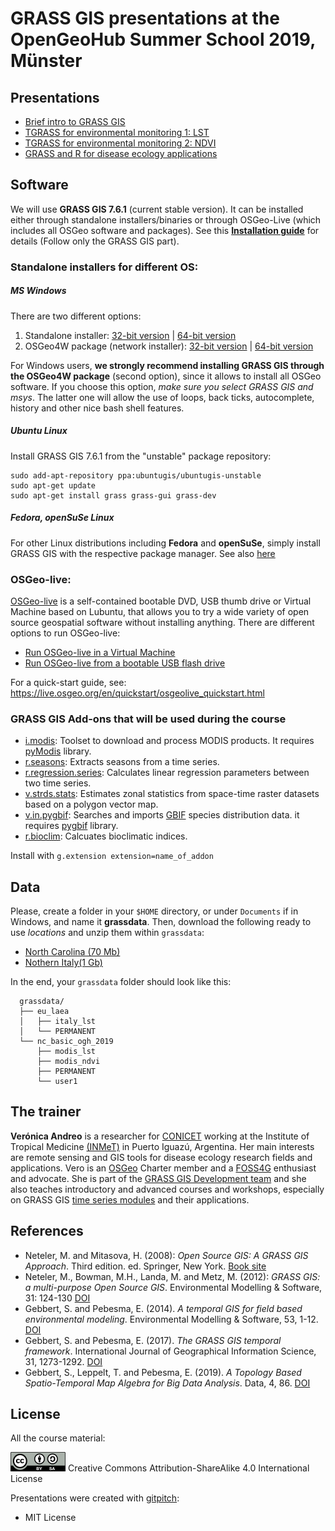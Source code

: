 # GRASS GIS presentations at the OpenGeoHub Summer School 2019, M&uuml;nster

## Presentations

- [Brief intro to GRASS GIS](https://gitpitch.com/veroandreo/grass_opengeohub2019/master?p=slides/intro)
- [TGRASS for environmental monitoring 1: LST](https://gitpitch.com/veroandreo/grass_opengeohub2019/master?p=slides/tgrass_lst)
- [TGRASS for environmental monitoring 2: NDVI](https://gitpitch.com/veroandreo/grass_opengeohub2019/master?p=slides/tgrass_ndvi)
- [GRASS and R for disease ecology applications](https://gitpitch.com/veroandreo/grass_opengeohub2019/master?p=slides/tgrass_rstats_disease_ecology)


## Software

We will use **GRASS GIS 7.6.1** (current stable version). It can be installed either 
through standalone installers/binaries or through OSGeo-Live (which includes all
OSGeo software and packages). See this 
[**Installation guide**](https://gitpitch.com/veroandreo/grass-gis-conae/master?p=slides/00_installation&grs=gitlab) 
for details (Follow only the GRASS GIS part).


### Standalone installers for different OS:

##### MS Windows

There are two different options:
1. Standalone installer: [32-bit version](https://grass.osgeo.org/grass76/binary/mswindows/native/x86/WinGRASS-7.6.1-1-Setup-x86.exe) | [64-bit version](https://grass.osgeo.org/grass76/binary/mswindows/native/x86_64/WinGRASS-7.6.1-1-Setup-x86_64.exe) 
2. OSGeo4W package (network installer): [32-bit version](http://download.osgeo.org/osgeo4w/osgeo4w-setup-x86.exe) | [64-bit version](http://download.osgeo.org/osgeo4w/osgeo4w-setup-x86_64.exe) 

For Windows users, **we strongly recommend installing GRASS GIS through the OSGeo4W package** (second option), 
since it allows to install all OSGeo software. If you choose this option, 
*make sure you select GRASS GIS and msys*. The latter one will allow 
the use of loops, back ticks, autocomplete, history and other nice bash shell
features.

##### Ubuntu Linux

Install GRASS GIS 7.6.1 from the "unstable" package repository:

```
sudo add-apt-repository ppa:ubuntugis/ubuntugis-unstable
sudo apt-get update
sudo apt-get install grass grass-gui grass-dev
```

##### Fedora, openSuSe Linux

For other Linux distributions including **Fedora** and **openSuSe**, simply install GRASS GIS with the respective package manager. See also [here](https://grass.osgeo.org/download/software/)

### OSGeo-live: 

[OSGeo-live](https://live.osgeo.org/) is a self-contained bootable DVD, USB thumb
drive or Virtual Machine based on Lubuntu, that allows you to try a wide variety
of open source geospatial software without installing anything. There are 
different options to run OSGeo-live:

* [Run OSGeo-live in a Virtual Machine](https://live.osgeo.org/en/quickstart/virtualization_quickstart.html)
* [Run OSGeo-live from a bootable USB flash drive](https://live.osgeo.org/en/quickstart/usb_quickstart.html)

For a quick-start guide, see: https://live.osgeo.org/en/quickstart/osgeolive_quickstart.html

### GRASS GIS Add-ons that will be used during the course

* [i.modis](https://grass.osgeo.org/grass7/manuals/addons/i.modis.html): Toolset to download and process MODIS products. It requires [pyModis](http://www.pymodis.org/info.html#how-to-install-pymodis) library.
* [r.seasons](https://grass.osgeo.org/grass7/manuals/addons/r.seasons.html): Extracts seasons from a time series.
* [r.regression.series](https://grass.osgeo.org/grass7/manuals/addons/r.regression.series.html): Calculates linear regression parameters between two time series.
* [v.strds.stats](https://grass.osgeo.org/grass7/manuals/addons/v.strds.stats.html): Estimates zonal statistics from space-time raster datasets based on a polygon vector map.
* [v.in.pygbif](https://grass.osgeo.org/grass7/manuals/addons/v.in.pygbif.html): Searches and imports [GBIF](https://www.gbif.org/) species distribution data. it requires [pygbif](https://pygbif.readthedocs.io/en/stable/) library.
* [r.bioclim](https://grass.osgeo.org/grass7/manuals/addons/r.bioclim.html): Calcuates bioclimatic indices.

Install with `g.extension extension=name_of_addon`

## Data

Please, create a folder in your `$HOME` directory, or under `Documents` if in Windows, and name it **grassdata**. Then, download the following ready to use *locations* and unzip them within `grassdata`:

* [North Carolina (70 Mb)](https://github.com/veroandreo/grass_opengeohub2019/raw/master/data/nc_basic_ogh_2019.zip)
* [Nothern Italy(1 Gb)](https://apps.mundialis.de/workshops/geostat2019/grassdata_eu_laea_northern_italy_LST_1km_daily_celsius_reconstructed.zip)

In the end, your `grassdata` folder should look like this:

```
  grassdata/
  ├── eu_laea
  │   ├── italy_lst
  │   └── PERMANENT
  └── nc_basic_ogh_2019
      ├── modis_lst
      ├── modis_ndvi
      ├── PERMANENT
      └── user1
```

## The trainer

**Verónica Andreo** is a researcher for [CONICET](http://www.conicet.gov.ar/?lan=en)
working at the Institute of Tropical Medicine [(INMeT)](https://www.argentina.gob.ar/salud/inmet)
in Puerto Iguazú, Argentina. Her main interests are remote sensing and GIS tools
for disease ecology research fields and applications. 
Vero is an [OSGeo](http://www.osgeo.org/) Charter member and a [FOSS4G](http://foss4g.org/) 
enthusiast and advocate. 
She is part of the [GRASS GIS Development team](https://grass.osgeo.org/home/credits/) 
and she also teaches introductory and advanced courses and workshops, especially 
on GRASS GIS [time series modules](https://grasswiki.osgeo.org/wiki/Temporal_data_processing)
and their applications.

## References

- Neteler, M. and Mitasova, H. (2008): *Open Source GIS: A GRASS GIS Approach*. Third edition. ed. Springer, New York. [Book site](https://grassbook.org/)
- Neteler, M., Bowman, M.H., Landa, M. and Metz, M. (2012): *GRASS GIS: a multi-purpose Open Source GIS*. Environmental Modelling & Software, 31: 124-130 [DOI](http://dx.doi.org/10.1016/j.envsoft.2011.11.014)
- Gebbert, S. and Pebesma, E. (2014). *A temporal GIS for field based environmental modeling*. Environmental Modelling & Software, 53, 1-12. [DOI](https://doi.org/10.1016/j.envsoft.2013.11.001)
- Gebbert, S. and Pebesma, E. (2017). *The GRASS GIS temporal framework*. International Journal of Geographical Information Science, 31, 1273-1292. [DOI](http://dx.doi.org/10.1080/13658816.2017.1306862)
- Gebbert, S., Leppelt, T. and Pebesma, E. (2019). *A Topology Based Spatio-Temporal Map Algebra for Big Data Analysis*. Data, 4, 86. [DOI](https://doi.org/10.3390/data4020086)

## License

All the course material:

[![Creative Commons License](assets/img/ccbysa.png)](http://creativecommons.org/licenses/by-sa/4.0/) Creative Commons Attribution-ShareAlike 4.0 International License

Presentations were created with [gitpitch](https://gitpitch.com/):

* MIT License
